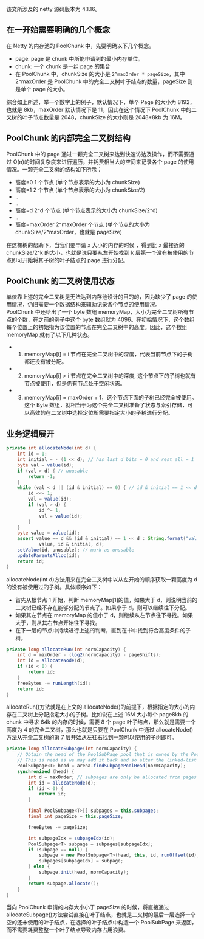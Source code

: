该文所涉及的 netty 源码版本为 4.1.16。

## 在一开始需要明确的几个概念

在 Netty 的内存池的 PoolChunk 中，先要明确以下几个概念。

- page: page 是 chunk 中所能申请到的最小内存单位。
- chunk: 一个 chunk 是一组 page 的集合
- 在 PoolChunk 中，chunkSize 的大小是 `2^maxOrder * pageSize`，其中 2^maxOrder 是 PoolChunk 中的完全二叉树叶子结点的数量，pageSize 则是单个 page 的大小。

综合如上所述，举一个数字上的例子，默认情况下，单个 Page 的大小为 8192，也就是 8kb，maxOrder 默认情况下是 11，因此在这个情况下 PoolChunk 中的二叉树的叶子节点数量是 2048，chunkSize 的大小则是 2048\*8kb 为 16M。

## PoolChunk 的内部完全二叉树结构

PoolChunk 中的 page 通过一颗完全二叉树来达到快速访达及操作，而不需要通过 O(n)的时间复杂度来进行遍历，并耗费相当大的空间来记录各个 page 的使用情况。一颗完全二叉树的结构如下所示：

- 高度=0 1 个节点 (单个节点表示的大小为 chunkSize)
- 高度=1 2 个节点 (单个节点表示的大小为 chunkSize/2)
- ..
- ..
- 高度=d 2^d 个节点 (单个节点表示的大小为 chunkSize/2^d)
- ..
- 高度=maxOrder 2^maxOrder 个节点 (单个节点的大小为 chunkSize/2^maxOrder，也就是 pageSize)

在这棵树的帮助下，当我们要申请 x 大小的内存的时候 ，得到比 x 最接近的 chunkSize/2^k 的大小，也就是说只要从左开始找到 k 层第一个没有被使用的节点即可开始将其子树的叶子结点的 page 进行分配。

## PoolChunk 的二叉树使用状态

单依靠上述的完全二叉树是无法达到内存池设计的目的的，因为缺少了 page 的使用情况，仍旧需要一个数据结构来辅助记录各个节点的使用情况。  
PoolChunk 中还给出了一个 byte 数组 memoryMap，大小为完全二叉树所有节点的个数，在之前的例子中这个 byte 数组就为 4096。在初始情况下，这个数组每个位置上的初始指为该位置的节点在完全二叉树中的高度。因此，这个数组 memoryMap 就有了以下几种状态。

- 1. memoryMap[i] = i 节点在完全二叉树中的深度，代表当前节点下的子树都还没有被分配。
- 2. memoryMap[i] > i 节点在完全二叉树中的深度, 这个节点下的子树也就有节点被使用，但是仍有节点处于空闲状态。
- 3. memoryMap[i] = maxOrder + 1，这个节点下面的子树已经完全被使用。
     这个 Byte 数组，就相当于为这个完全二叉树准备了状态与索引存储，可以高效的在二叉树中选择定位所需要指定大小的子树进行分配。

## 业务逻辑展开

```java
private int allocateNode(int d) {
    int id = 1;
    int initial = - (1 << d); // has last d bits = 0 and rest all = 1
    byte val = value(id);
    if (val > d) { // unusable
        return -1;
    }
    while (val < d || (id & initial) == 0) { // id & initial == 1 << d for all ids at depth d, for < d it is 0
        id <<= 1;
        val = value(id);
        if (val > d) {
            id ^= 1;
            val = value(id);
        }
    }
    byte value = value(id);
    assert value == d && (id & initial) == 1 << d : String.format("val = %d, id & initial = %d, d = %d",
            value, id & initial, d);
    setValue(id, unusable); // mark as unusable
    updateParentsAlloc(id);
    return id;
}
```

allocateNode(int d)方法用来在完全二叉树中以从左开始的顺序获取一颗高度为 d 的没有被使用过的子树。具体顺序如下：

- 首先从根节点 1 开始，判断 memoryMap[1]的值，如果大于 d，则说明当前的二叉树已经不存在能够分配的节点了。如果小于 d，则可以继续往下分配。
- 如果其左节点在 memoryMap 的值小于 d，则继续从左节点往下寻找。如果大于，则从其右节点开始往下寻找。
- 在下一层的节点中持续进行上述的判断，直到在书中找到符合高度条件的子树。

```java
private long allocateRun(int normCapacity) {
    int d = maxOrder - (log2(normCapacity) - pageShifts);
    int id = allocateNode(d);
    if (id < 0) {
        return id;
    }
    freeBytes -= runLength(id);
    return id;
}
```

allocateRun()方法就是在上文的 allocateNode()的前提下，根据指定的大小的内存在二叉树上分配指定大小的子树。比如说在上述 16M 大小每个 page8kb 的 chunk 中寻求 64k 的内存的时候，需要 8 个 page 叶子结点，那么就是需要一个高度为 4 的完全二叉树，那么也就是只要在 PoolChunk 中通过 allocateNode()方法从完全二叉树的第 7 层开始从左往右找到一颗可以使用的子树即可。

```java
private long allocateSubpage(int normCapacity) {
    // Obtain the head of the PoolSubPage pool that is owned by the PoolArena and synchronize on it.
    // This is need as we may add it back and so alter the linked-list structure.
    PoolSubpage<T> head = arena.findSubpagePoolHead(normCapacity);
    synchronized (head) {
        int d = maxOrder; // subpages are only be allocated from pages i.e., leaves
        int id = allocateNode(d);
        if (id < 0) {
            return id;
        }

        final PoolSubpage<T>[] subpages = this.subpages;
        final int pageSize = this.pageSize;

        freeBytes -= pageSize;

        int subpageIdx = subpageIdx(id);
        PoolSubpage<T> subpage = subpages[subpageIdx];
        if (subpage == null) {
            subpage = new PoolSubpage<T>(head, this, id, runOffset(id), pageSize, normCapacity);
            subpages[subpageIdx] = subpage;
        } else {
            subpage.init(head, normCapacity);
        }
        return subpage.allocate();
    }
}
```

当向 PoolChunk 申请的内存大小小于 pageSize 的时候，将直接通过 allocateSubpage()方法尝试直接在叶子结点，也就是二叉树的最后一层选择一个空的还未使用的叶子结点，在选择的叶子结点中构造一个 PoolSubPage 来返回，而不需要耗费整整一个叶子结点导致内存占用浪费。
